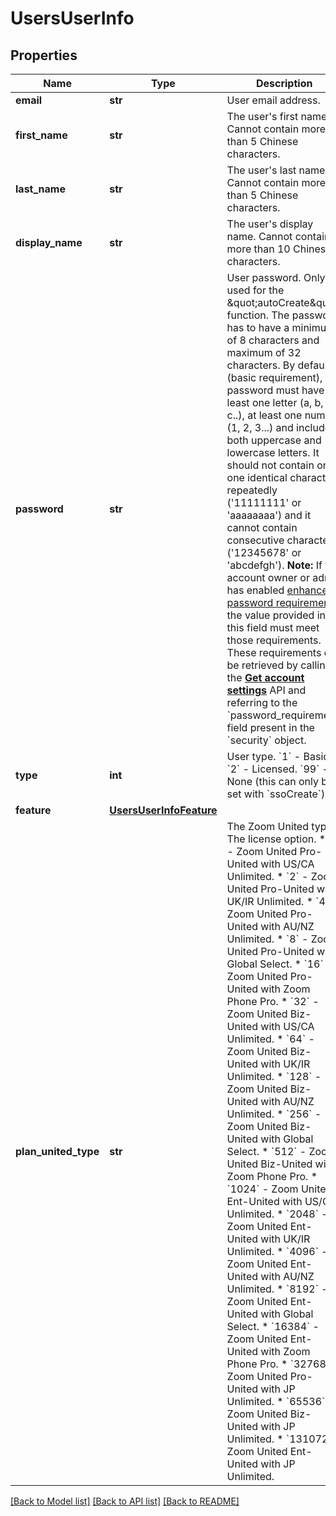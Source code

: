 # UsersUserInfo

## Properties
Name | Type | Description | Notes
------------ | ------------- | ------------- | -------------
**email** | **str** | User email address. | 
**first_name** | **str** | The user&#x27;s first name. Cannot contain more than 5 Chinese characters. | [optional] 
**last_name** | **str** | The user&#x27;s last name. Cannot contain more than 5 Chinese characters. | [optional] 
**display_name** | **str** | The user&#x27;s display name. Cannot contain more than 10 Chinese characters. | [optional] 
**password** | **str** | User password. Only used for the &amp;quot;autoCreate&amp;quot; function. The password has to have a minimum of 8 characters and maximum of 32 characters. By default (basic requirement), password must have at least one letter (a, b, c..), at least one number (1, 2, 3...) and include both uppercase and lowercase letters. It should not contain only one identical character repeatedly (&#x27;11111111&#x27; or &#x27;aaaaaaaa&#x27;) and it cannot contain consecutive characters (&#x27;12345678&#x27; or &#x27;abcdefgh&#x27;).  **Note:** If the account owner or admin has enabled [enhanced password requirements](https://support.zoom.us/hc/en-us/articles/360034675592-Advanced-security-settings#h_fa9186e4-6818-4f7a-915c-2e25c19f0acd), the value provided in this field must meet those requirements. These requirements can be retrieved by calling the [**Get account settings**](/docs/api-reference/zoom-api/ma#operation/accountSettings) API and referring to the &#x60;password_requirement&#x60; field present in the &#x60;security&#x60; object. | [optional] 
**type** | **int** | User type.    &#x60;1&#x60; - Basic.    &#x60;2&#x60; - Licensed.    &#x60;99&#x60; - None (this can only be set with &#x60;ssoCreate&#x60;). | 
**feature** | [**UsersUserInfoFeature**](UsersUserInfoFeature.md) |  | [optional] 
**plan_united_type** | **str** | The Zoom United type. The license option.  * &#x60;1&#x60; - Zoom United Pro-United with US/CA Unlimited.  * &#x60;2&#x60; - Zoom United Pro-United with UK/IR Unlimited.  * &#x60;4&#x60; - Zoom United Pro-United with AU/NZ Unlimited.  * &#x60;8&#x60; - Zoom United Pro-United with Global Select.  * &#x60;16&#x60; - Zoom United Pro-United with Zoom Phone Pro.  * &#x60;32&#x60; - Zoom United Biz-United with US/CA Unlimited.  * &#x60;64&#x60; - Zoom United Biz-United with UK/IR Unlimited.  * &#x60;128&#x60; - Zoom United Biz-United with AU/NZ Unlimited.  * &#x60;256&#x60; - Zoom United Biz-United with Global Select.  * &#x60;512&#x60; - Zoom United Biz-United with Zoom Phone Pro.  * &#x60;1024&#x60; - Zoom United Ent-United with US/CA Unlimited.  * &#x60;2048&#x60; - Zoom United Ent-United with UK/IR Unlimited.  * &#x60;4096&#x60; - Zoom United Ent-United with AU/NZ Unlimited.  * &#x60;8192&#x60; - Zoom United Ent-United with Global Select.  * &#x60;16384&#x60; - Zoom United Ent-United with Zoom Phone Pro.  * &#x60;32768&#x60; - Zoom United Pro-United with JP Unlimited.  * &#x60;65536&#x60; - Zoom United Biz-United with JP Unlimited.  * &#x60;131072&#x60; - Zoom United Ent-United with JP Unlimited. | [optional] 

[[Back to Model list]](../README.md#documentation-for-models) [[Back to API list]](../README.md#documentation-for-api-endpoints) [[Back to README]](../README.md)

